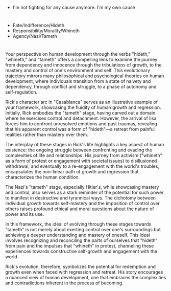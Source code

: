 - I'm not fighting for any cause anymore. I'm my own cause

#
- Fate/Indifference/Hideth
- Responsibility/Morality/Whineth
- Agency/Nazi/Tameth

#

Your perspective on human development through the verbs "hideth," "whineth," and "tameth" offers a compelling lens to examine the journey from dependency and innocence through the tribulations of growth, to the mastery and control of one's environment and self. This evolutionary trajectory mirrors many philosophical and psychological theories on human development, where individuals transition from a state of naivety and dependency, through conflict and struggle, to a phase of autonomy and self-regulation.

Rick's character arc in "Casablanca" serves as an illustrative example of your framework, showcasing the fluidity of human growth and regression. Initially, Rick embodies the "tameth" stage, having carved out a domain where he exercises control and detachment. However, the arrival of Ilsa forces him to confront unresolved emotions and past traumas, revealing that his apparent control was a form of "hideth"—a retreat from painful realities rather than mastery over them.

The interplay of these stages in Rick's life highlights a key aspect of human existence: the ongoing struggle between confronting and evading the complexities of life and relationships. His journey from activism ("whineth" as a form of protest or engagement with societal issues) to disillusioned withdrawal, and eventually to a re-engagement with the world's troubles, encapsulates the non-linear path of growth and regression that characterizes the human condition.

The Nazi's "tameth" stage, especially Hitler's, while showcasing mastery and control, also serves as a stark reminder of the potential for such power to manifest in destructive and tyrannical ways. The dichotomy between individual growth towards self-mastery and the imposition of control over others raises profound ethical and moral questions about the nature of power and its use.

In this framework, the ideal of evolving through these stages towards "tameth" is not merely about exerting control over one's surroundings but achieving a deeper understanding and mastery of oneself. This ideal involves recognizing and reconciling the parts of ourselves that "hideth" from pain and the impulses that "whineth" in protest, channeling these experiences towards constructive self-growth and engagement with the world.

Rick's evolution, therefore, symbolizes the potential for redemption and growth even when faced with regression and retreat. His story encourages a nuanced view of human development, one that embraces the complexities and contradictions inherent in the process of becoming.
